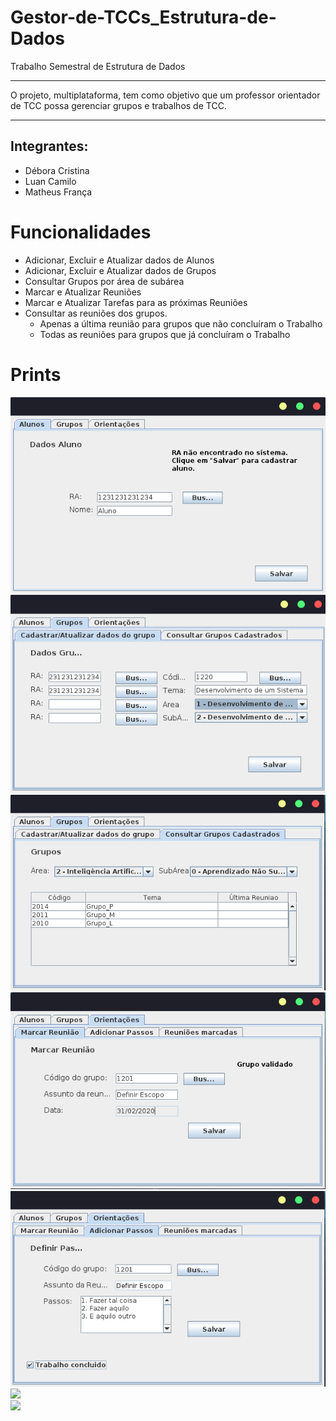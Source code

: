 # Gestor-de-TCCs_Estrutura-de-Dados
Trabalho Semestral de Estrutura de Dados

****

O projeto, multiplataforma, tem como objetivo que um professor orientador de TCC possa gerenciar grupos e trabalhos de TCC.

****

## Integrantes:
- Débora Cristina
- Luan Camilo
- Matheus França

# Funcionalidades

- Adicionar, Excluir e Atualizar dados de Alunos
- Adicionar, Excluir e Atualizar dados de Grupos
- Consultar Grupos por área de subárea
- Marcar e Atualizar Reuniões
- Marcar e Atualizar Tarefas para as próximas Reuniões
- Consultar as reuniões dos grupos.
	- Apenas a última reunião para grupos que não concluíram o Trabalho
	- Todas as reuniões para grupos que já concluíram o Trabalho

# Prints

<img src="./ImgsReadMe/TelaAluno.png">
<br>
<img src="./ImgsReadMe/TelaCadGrupo.png">
<br>
<img src="./ImgsReadMe/TelaConsulGrupo.png">
<br>
<img src="./ImgsReadMe/TelaMarcarReuniao.png">
<br>
<img src="./ImgsReadMe/TelaMarcarPassos.png">
<br>
<img src="./ImgsReadMe/TelaConsulReuniões.png">
<br>
<img src="./ImgsReadMe/TelaConsulReuniões1.png">

